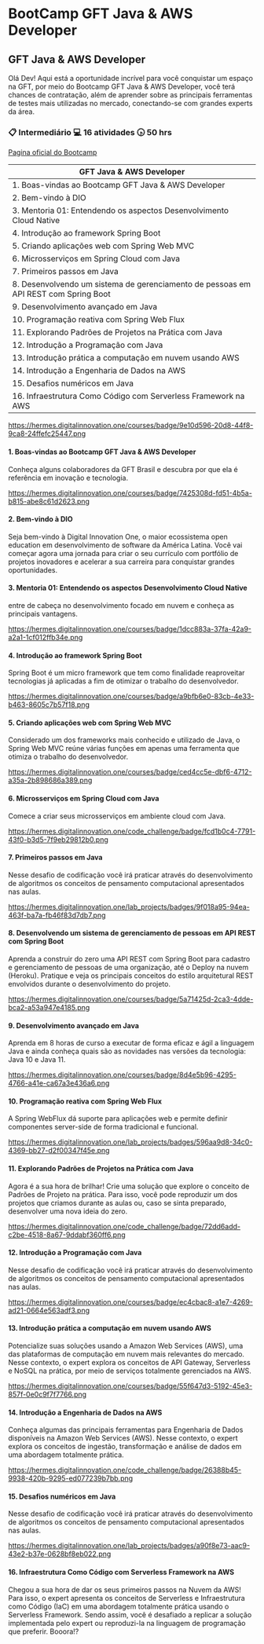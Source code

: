 # BootCamp GFT Java & AWS Developer

## GFT Java & AWS Developer

Olá Dev! Aqui está a oportunidade incrível para você conquistar um espaço na GFT, por meio do Bootcamp GFT Java & AWS Developer, você terá chances de contratação, além de aprender sobre as principais ferramentas de testes mais utilizadas no mercado, conectando-se com grandes experts da área.

### :clipboard: Intermediário  :computer: 16 atividades  :clock430: 50 hrs

[Pagina oficial do Bootcamp](https://web.digitalinnovation.one/track/gft-java-aws-developer)

|  GFT Java & AWS Developer                  |
|-------------------------------------|
| 1. Boas-vindas ao Bootcamp GFT Java & AWS Developer |
| 2. Bem-vindo à DIO |
| 3. Mentoria 01: Entendendo os aspectos Desenvolvimento Cloud Native |
| 4. Introdução ao framework Spring Boot |
| 5. Criando aplicações web com Spring Web MVC |
| 6. Microsserviços em Spring Cloud com Java |
| 7. Primeiros passos em Java |
| 8. Desenvolvendo um sistema de gerenciamento de pessoas em API REST com Spring Boot |
| 9. Desenvolvimento avançado em Java |
| 10. Programação reativa com Spring Web Flux |
| 11. Explorando Padrões de Projetos na Prática com Java |
| 12. Introdução a Programação com Java |
| 13. Introdução prática a computação em nuvem usando AWS |
| 14. Introdução a Engenharia de Dados na AWS |
| 15. Desafios numéricos em Java |
| 16. Infraestrutura Como Código com Serverless Framework na AWS |

https://hermes.digitalinnovation.one/courses/badge/9e10d596-20d8-44f8-9ca8-24ffefc25447.png
####  1. Boas-vindas ao Bootcamp GFT Java & AWS Developer
Conheça alguns colaboradores da GFT Brasil e descubra por que ela é referência em inovação e tecnologia.

https://hermes.digitalinnovation.one/courses/badge/7425308d-fd51-4b5a-b815-abe8c61d2623.png
####  2. Bem-vindo à DIO
Seja bem-vindo à Digital Innovation One, o maior ecossistema open education em desenvolvimento de software da América Latina. Você vai começar agora uma jornada para criar o seu currículo com portfólio de projetos inovadores e acelerar a sua carreira para conquistar grandes oportunidades.

####  3. Mentoria 01: Entendendo os aspectos Desenvolvimento Cloud Native
entre de cabeça no desenvolvimento focado em nuvem e conheça as principais vantagens.

https://hermes.digitalinnovation.one/courses/badge/1dcc883a-37fa-42a9-a2a1-1cf012ffb34e.png
####  4. Introdução ao framework Spring Boot
Spring Boot é um micro framework que tem como finalidade reaproveitar tecnologias já aplicadas a fim de otimizar o trabalho do desenvolvedor.

https://hermes.digitalinnovation.one/courses/badge/a9bfb6e0-83cb-4e33-b463-8605c7b57f18.png
####  5. Criando aplicações web com Spring Web MVC
Considerado um dos frameworks mais conhecido e utilizado de Java, o Spring Web MVC reúne várias funções em apenas uma ferramenta que otimiza o trabalho do desenvolvedor.

https://hermes.digitalinnovation.one/courses/badge/ced4cc5e-dbf6-4712-a35a-2b898686a389.png
####  6. Microsserviços em Spring Cloud com Java
Comece a criar seus microsserviços em ambiente cloud com Java.

https://hermes.digitalinnovation.one/code_challenge/badge/fcd1b0c4-7791-43f0-b3d5-7f9eb29812b0.png
####  7. Primeiros passos em Java
Nesse desafio de codificação você irá praticar através do desenvolvimento de algoritmos os conceitos de pensamento computacional apresentados nas aulas.

https://hermes.digitalinnovation.one/lab_projects/badges/9f018a95-94ea-463f-ba7a-fb46f83d7db7.png
####  8. Desenvolvendo um sistema de gerenciamento de pessoas em API REST com Spring Boot
Aprenda a construir do zero uma API REST com Spring Boot para cadastro e gerenciamento de pessoas de uma organização, até o Deploy na nuvem (Heroku). Pratique e veja os principais conceitos do estilo arquitetural REST envolvidos durante o desenvolvimento do projeto.

https://hermes.digitalinnovation.one/courses/badge/5a71425d-2ca3-4dde-bca2-a53a947e4185.png
####  9. Desenvolvimento avançado em Java
Aprenda em 8 horas de curso a executar de forma eficaz e ágil a linguagem Java e ainda conheça quais são as novidades nas versões da tecnologia: Java 10 e Java 11.

https://hermes.digitalinnovation.one/courses/badge/8d4e5b96-4295-4766-a41e-ca67a3e436a6.png
####  10. Programação reativa com Spring Web Flux
A Spring WebFlux dá suporte para aplicações web e permite definir componentes server-side de forma tradicional e funcional.

https://hermes.digitalinnovation.one/lab_projects/badges/596aa9d8-34c0-4369-bb27-d2f00347f45e.png
####  11. Explorando Padrões de Projetos na Prática com Java
Agora é a sua hora de brilhar! Crie uma solução que explore o conceito de Padrões de Projeto na prática. Para isso, você pode reproduzir um dos projetos que criamos durante as aulas ou, caso se sinta preparado, desenvolver uma nova ideia do zero.

https://hermes.digitalinnovation.one/code_challenge/badge/72dd6add-c2be-4518-8a67-9ddabf360ff6.png
####  12. Introdução a Programação com Java
Nesse desafio de codificação você irá praticar através do desenvolvimento de algoritmos os conceitos de pensamento computacional apresentados nas aulas.

https://hermes.digitalinnovation.one/courses/badge/ec4cbac8-a1e7-4269-ad21-0664e563adf3.png
####  13. Introdução prática a computação em nuvem usando AWS
Potencialize suas soluções usando a Amazon Web Services (AWS), uma das plataformas de computação em nuvem mais relevantes do mercado. Nesse contexto, o expert explora os conceitos de API Gateway, Serverless e NoSQL na prática, por meio de serviços totalmente gerenciados na AWS.

https://hermes.digitalinnovation.one/courses/badge/55f647d3-5192-45e3-857f-0e0c9f7f7766.png
####  14. Introdução a Engenharia de Dados na AWS
Conheça algumas das principais ferramentas para Engenharia de Dados disponíveis na Amazon Web Services (AWS). Nesse contexto, o expert explora os conceitos de ingestão, transformação e análise de dados em uma abordagem totalmente prática.

https://hermes.digitalinnovation.one/code_challenge/badge/26388b45-9938-420b-9295-ed077239b7bb.png
####  15. Desafios numéricos em Java
Nesse desafio de codificação você irá praticar através do desenvolvimento de algoritmos os conceitos de pensamento computacional apresentados nas aulas.

https://hermes.digitalinnovation.one/lab_projects/badges/a90f8e73-aac9-43e2-b37e-0628bf8eb022.png
####  16. Infraestrutura Como Código com Serverless Framework na AWS
Chegou a sua hora de dar os seus primeiros passos na Nuvem da AWS! Para isso, o expert apresenta os conceitos de Serverless e Infraestrutura como Código (IaC) em uma abordagem totalmente prática usando o Serverless Framework. Sendo assim, você é desafiado a replicar a solução implementada pelo expert ou reproduzi-la na linguagem de programação que preferir. Booora!?